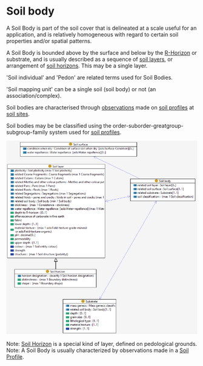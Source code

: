 # Soil body
A Soil Body is part of the soil cover that is delineated at a scale useful for an application, and is relatively homogeneous with regard to certain soil properties and/or spatial patterns. 

A Soil Body is bounded above by the surface and below by the [R-Horizon](soil-layer.md) or substrate, and is usually described as a sequence of [soil layers](soil-layer.md), or arrangement of [soil horizons](soil-layer.md). This may be a single layer.  

'Soil individual' and 'Pedon' are related terms used for Soil Bodies.

'Soil mapping unit' can be a single soil (soil body) or not (an association/complex).

Soil bodies are characterised through [observations](sosa.md) made on [soil profiles](soil-profile.md) at [soil sites](site.md). 

Soil bodies may be be classified using the order-suborder-greatgroup-subgroup-family system used for [soil profiles](soil-profile.md). 

![Soil body](../fig/Soil-body.png)

Note: [Soil Horizon](soil-layer.md) is a special kind of layer, defined on pedological grounds. 
Note: A Soil Body is usually characterized by observations made in a [Soil Profile](soil-profile.md).

